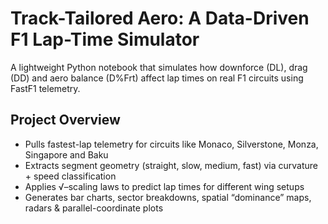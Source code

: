 # Track-Tailored Aero: A Data-Driven F1 Lap-Time Simulator

A lightweight Python notebook that simulates how downforce (DL), drag (DD) and aero balance (D%Frt) affect lap times on real F1 circuits using FastF1 telemetry.

## Project Overview
- Pulls fastest-lap telemetry for circuits like Monaco, Silverstone, Monza, Singapore and Baku  
- Extracts segment geometry (straight, slow, medium, fast) via curvature + speed classification  
- Applies √–scaling laws to predict lap times for different wing setups  
- Generates bar charts, sector breakdowns, spatial “dominance” maps, radars & parallel-coordinate plots  

